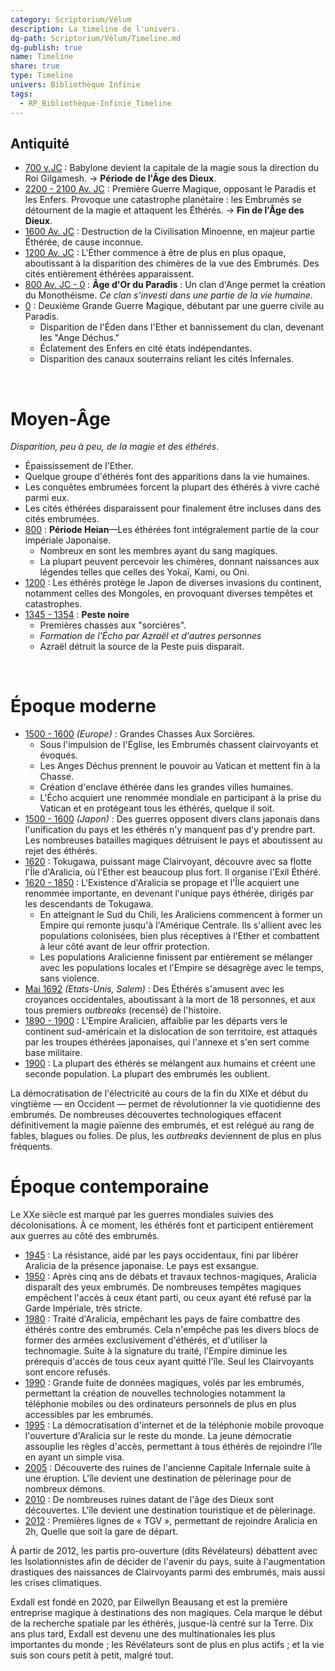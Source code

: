 ```yaml
---
category: Scriptorium/Vélum
description: La timeline de l'univers.
dg-path: Scriptorium/Vélum/Timeline.md
dg-publish: true
name: Timeline
share: true
type: Timeline
univers: Bibliothèque Infinie
tags:
  - RP_Bibliothèque-Infinie_Timeline
---
```



## Antiquité

- <u>700 v.JC</u> : Babylone devient la capitale de la magie sous la direction du Roi Gilgamesh.
  → **Période de l'Âge des Dieux**.
- <u>2200 - 2100 Av. JC</u> : Première Guerre Magique, opposant le Paradis et les Enfers.
  Provoque une catastrophe planétaire : les Embrumés se détournent de la magie et attaquent les Éthérés.
  → **Fin de l'Âge des Dieux**.
- <u>1600 Av. JC</u> : Destruction de la Civilisation Minoenne, en majeur partie Éthérée, de cause inconnue.
- <u>1200 Av. JC</u> : L'Éther commence à être de plus en plus opaque, aboutissant à la disparition des chimères de la vue des Embrumés. Des cités entièrement éthérées apparaissent.
- <u>800 Av. JC - 0</u> : **Âge d'Or du Paradis** : Un clan d'Ange permet la création du Monothéisme.
  *Ce clan s'investi dans une partie de la vie humaine*.
- <u>0</u> : Deuxième Grande Guerre Magique, débutant par une guerre civile au Paradis.
	- Disparition de l'Éden dans l'Ether et bannissement du clan, devenant les "Ange Déchus."
	- Éclatement des Enfers en cité états indépendantes.
	- Disparition des canaux souterrains reliant les cités Infernales.
<br>

# Moyen-Âge

*Disparition, peu à peu, de la magie et des éthérés*.

- Épaississement de l'Ether.
- Quelque groupe d'éthérés font des apparitions dans la vie humaines.
- Les conquêtes embrumées forcent la plupart des éthérés à vivre caché parmi eux.
- Les cités éthérées disparaissent pour finalement être incluses dans des cités embrumées.
- <u>800</u> : **Période Heian**—Les éthérées font intégralement partie de la cour impériale Japonaise.
	- Nombreux en sont les membres ayant du sang magiques.
	- La plupart peuvent percevoir les chimères, donnant naissances aux légendes telles que celles des Yokaï, Kami, ou Oni.
- <u>1200</u> : Les éthérés protège le Japon de diverses invasions du continent, notamment celles des Mongoles, en provoquant diverses tempêtes et catastrophes.
- <u>1345 - 1354</u> : **Peste noire**
	- Premières chasses aux "sorcières".
	- *Formation de l'Écho par Azraël et d'autres personnes*
	- Azraël détruit la source de la Peste puis disparait.

<br>

# Époque moderne

- <u>1500 - 1600</u> *(Europe)* : Grandes Chasses Aux Sorcières.
	- Sous l'impulsion de l'Église, les Embrumés chassent clairvoyants et évoqués.
	- Les Anges Déchus prennent le pouvoir au Vatican et mettent fin à la Chasse.
	- Création d'enclave éthérée dans les grandes villes humaines.
	- L'Écho acquiert une renommée mondiale en participant à la prise du Vatican et en protégeant tous les éthérés, quelque il soit.
- <u>1500 - 1600</u> *(Japon)* : Des guerres opposent divers clans japonais dans l'unification du pays et les éthérés n'y manquent pas d'y prendre part. Les nombreuses batailles magiques détruisent le pays et aboutissent au rejet des éthérés.
- <u>1620</u> : Tokugawa, puissant mage Clairvoyant, découvre avec sa flotte l'Île d'Aralicia, où l'Ether est beaucoup plus fort. Il organise l'Exil Éthéré.
- <u>1620 - 1850</u> : L'Existence d'Aralicia se propage et l'Île acquiert une renommée importante, en devenant l'unique pays éthérée, dirigés par les descendants de Tokugawa.
    - En atteignant le Sud du Chili, les Araliciens commencent à former un Empire qui remonte jusqu'à l'Amérique Centrale. Ils s'allient avec les populations colonisées, bien plus réceptives à l'Ether et combattent à leur côté avant de leur offrir protection.
    - Les populations Aralicienne finissent par entièrement se mélanger avec les populations locales et l'Empire se désagrège avec le temps, sans violence.
- <u>Mai 1692</u> *(Etats-Unis, Salem)* : Des Éthérés s'amusent avec les croyances occidentales, aboutissant à la mort de 18 personnes, et aux tous premiers *outbreaks* (recensé) de l'histoire.
- <u>1890 - 1900</u> : L'Empire Aralicien, affaiblie par les départs vers le continent sud-américain et la dislocation de son territoire, est attaqués par les troupes éthérées japonaises, qui l'annexe et s'en sert comme base militaire.
- <u>1900</u> : La plupart des éthérés se mélangent aux humains et créent une seconde population. La plupart des embrumés les oublient.

La démocratisation de l'électricité au cours de la fin du XIXe et début du vingtième — en Occident — permet de révolutionner la vie quotidienne des embrumés. De nombreuses découvertes technologiques effacent définitivement la magie païenne des embrumés, et est relégué au rang de fables, blagues ou folies.
De plus, les *outbreaks* deviennent de plus en plus fréquents.
<br>

# Époque contemporaine

Le XXe siècle est marqué par les guerres mondiales suivies des décolonisations. À ce moment, les éthérés font et participent entièrement aux guerres au côté des embrumés.

- <u>1945</u> : La résistance, aidé par les pays occidentaux, fini par libérer Aralicia de la présence japonaise. Le pays est exsangue.
- <u>1950</u> : Après cinq ans de débats et travaux technos-magiques, Aralicia disparaît des yeux embrumés. De nombreuses tempêtes magiques empêchent l'accès à ceux étant parti, ou ceux ayant été refusé par la Garde Impériale, très stricte.
- <u>1980</u> : Traité d'Aralicia, empêchant les pays de faire combattre des éthérés contre des embrumés. Cela n'empêche pas les divers blocs de former des armées exclusivement d'éthérés, et d'utiliser la technomagie.
	Suite à la signature du traité, l'Empire diminue les prérequis d'accès de tous ceux ayant quitté l'île. Seul les Clairvoyants sont encore refusés.
- <u>1990</u> : Grande fuite de données magiques, volés par les embrumés, permettant la création de nouvelles technologies notamment la téléphonie mobiles ou des ordinateurs personnels de plus en plus accessibles par les embrumés.
- <u>1995</u> : La démocratisation d'internet et de la téléphonie mobile provoque l'ouverture d'Aralicia sur le reste du monde. La jeune démocratie assouplie les règles d'accès, permettant à tous éthérés de rejoindre l'île en ayant un simple visa.
- <u>2005</u> : Découverte des ruines de l'ancienne Capitale Infernale suite à une éruption. L'île devient une destination de pèlerinage pour de nombreux démons.
- <u>2010</u> : De nombreuses ruines datant de l'âge des Dieux sont découvertes. L'île devient une destination touristique et de pèlerinage.
- <u>2012</u> : Premières lignes de « TGV », permettant de rejoindre Aralicia en 2h, Quelle que soit la gare de départ.

À partir de 2012, les partis pro-ouverture (dits Révélateurs) débattent avec les Isolationnistes afin de décider de l'avenir du pays, suite à l'augmentation drastiques des naissances de Clairvoyants parmi des embrumés, mais aussi les crises climatiques.

Exdall est fondé en 2020, par Eilwellyn Beausang et est la première entreprise magique à destinations des non magiques. Cela marque le début de la recherche spatiale par les éthérés, jusque-là centré sur la Terre.
Dix ans plus tard, Exdall est devenu une des multinationales les plus importantes du monde ; les Révélateurs sont de plus en plus actifs ; et la vie suis son cours petit à petit, malgré tout.
